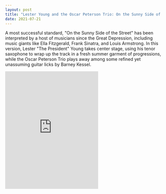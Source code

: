 ```yaml
---
layout: post
title: "Lester Young and the Oscar Peterson Trio: On the Sunny Side of the Street"
date: 2021-07-21
---
```


A most successful standard, "On the Sunny Side of the Street" has been interpreted by a host of musicians since the Great Depression, including music giants like Ella Fitzgerald, Frank Sinatra, and Louis Armstrong.
In this version, Lester "The President" Young takes center stage, using his tenor saxophone to wrap up the track in a fresh summer garment of progressions, while the Oscar Peterson Trio plays away among some refined yet unassuming guitar licks by Barney Kessel.



<iframe src="https://open.spotify.com/embed/track/7vX1Cui2vkP9rqh7GWQ0TO" width="300" height="380" frameborder="0" allowtransparency="true" allow="encrypted-media"></iframe>